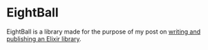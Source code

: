 EightBall
=========

EightBall is a library made for the purpose of my post on
[writing and publishing an Elixir library](https://ieftimov.com/writing-elixir-library).
